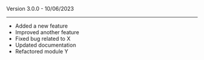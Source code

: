 Version 3.0.0 - 10/06/2023

* * *

- Added a new feature
- Improved another feature
- Fixed bug related to X
- Updated documentation
- Refactored module Y
